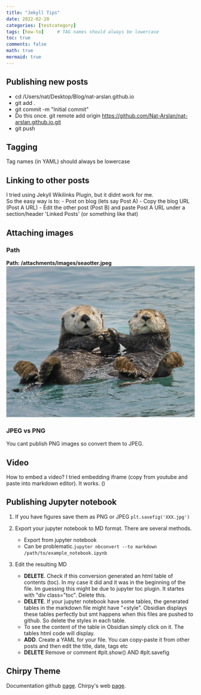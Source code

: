 ```yaml
---
title: "Jekyll Tips"
date: 2022-02-20
categories: [testcategory]
tags: [how-to]     # TAG names should always be lowercase
toc: true
comments: false
math: true
mermaid: true
---
```


## Publishing new posts
- cd /Users/nat/Desktop/Blog/nat-arslan.github.io
- git add .
- git commit -m "Initial commit"
- Do this once. git remote add origin https://github.com/Nat-Arslan/nat-arslan.github.io.git
- git push 

## Tagging
Tag names (in YAML) should always be lowercase

## Linking to other posts
I tried using Jekyll Wikilinks Plugin, but it didnt work for me.  
So the easy way is to:
	- Post on blog (lets say Post A)
	- Copy the blog URL (Post A URL)
	- Edit the other post (Post B) and paste Post A URL under a section/header 'Linked Posts' (or something like that)
  
## Attaching images
### Path
**Path: /attachments/images/seaotter.jpeg** 
![Otterly-Beautiful](/attachments/images/seaotter.jpeg)

### JPEG vs PNG
You cant publish PNG images so convert them to JPEG.

## Video
How to embed a video?
I tried embedding iframe (copy from youtube and paste into markdown editor). It works. (</iframe>)

## Publishing Jupyter notebook
1. If you have figures save them as PNG or JPEG
   `plt.savefig('XXX.jpg')`
   
2. Export your jupyter notebook to MD format. There are several methods.
   - Export from jupyter notebook
	- Can be problematic.`jupyter nbconvert --to markdown /path/to/example_notebook.ipynb`

3. Edit the resulting MD 
	- **DELETE**. Check if this conversion generated an html table of contents (toc). In my case it did and it was in the beginning of the file. Im guessing this might be due to jupyter toc plugin. It startes with "div class="toc". Delete this.
	- **DELETE**. If your jupyter notebook have some tables, the generated tables in the markdown file might have "<style". Obsidian displays these tables perfectly but smt happens when this files are pushed to github. So delete the styles in each table. 
	- To see the content of the table in Obsidian simply click on it. The tables html code will display.
	- **ADD**. Create a YAML for your file. You can copy-paste it from other posts and then edit the title, date, tags etc
	-  **DELETE** Remove or comment #plt.show() AND #plt.savefig

## Chirpy Theme
Documentation github [page](https://github.com/cotes2020/jekyll-theme-chirpy#documentation). Chirpy's web [page](https://chirpy.cotes.page). 